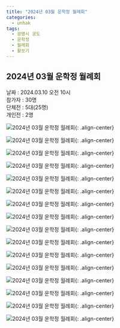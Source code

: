 ```yaml
---
title: "2024년 03월 운학정 월례회"
categories:
  - unhak
tags:
  - 광명시 궁도
  - 운학정
  - 월례회
  - 활쏘기
---
```


## 2024년 03월 운학정 월례회

날짜 : 2024.03.10 오전 10시   
참가자 : 30명   
단체전 : 5대(25명)   
개인전 : 2명   

![2024년 03월 운학정 월례회](/assets/images/unhak/meet_202403_01.jpg "2024년 03월 운학정 월례회"){: .align-center}

![2024년 03월 운학정 월례회](/assets/images/unhak/meet_202403_02.jpg "2024년 03월 운학정 월례회"){: .align-center}

![2024년 03월 운학정 월례회](/assets/images/unhak/meet_202403_03.jpg "2024년 03월 운학정 월례회"){: .align-center}

![2024년 03월 운학정 월례회](/assets/images/unhak/meet_202403_04.jpg "2024년 03월 운학정 월례회"){: .align-center}

![2024년 03월 운학정 월례회](/assets/images/unhak/meet_202403_06.jpg "2024년 03월 운학정 월례회"){: .align-center}

![2024년 03월 운학정 월례회](/assets/images/unhak/meet_202403_07.jpg "2024년 03월 운학정 월례회"){: .align-center}

![2024년 03월 운학정 월례회](/assets/images/unhak/meet_202403_08.jpg "2024년 03월 운학정 월례회"){: .align-center}

![2024년 03월 운학정 월례회](/assets/images/unhak/meet_202403_09.jpg "2024년 03월 운학정 월례회"){: .align-center}

![2024년 03월 운학정 월례회](/assets/images/unhak/meet_202403_10.jpg "2024년 03월 운학정 월례회"){: .align-center}

![2024년 03월 운학정 월례회](/assets/images/unhak/meet_202403_11.jpg "2024년 03월 운학정 월례회"){: .align-center}

![2024년 03월 운학정 월례회](/assets/images/unhak/meet_202403_12.jpg "2024년 03월 운학정 월례회"){: .align-center}

![2024년 03월 운학정 월례회](/assets/images/unhak/meet_202403_13.jpg "2024년 03월 운학정 월례회"){: .align-center}

![2024년 03월 운학정 월례회](/assets/images/unhak/meet_202403_14.jpg "2024년 03월 운학정 월례회"){: .align-center}

![2024년 03월 운학정 월례회](/assets/images/unhak/meet_202403_15.jpg "2024년 03월 운학정 월례회"){: .align-center}

![2024년 03월 운학정 월례회](/assets/images/unhak/meet_202403_16.jpg "2024년 03월 운학정 월례회"){: .align-center}

![2024년 03월 운학정 월례회](/assets/images/unhak/meet_202403_17.jpg "2024년 03월 운학정 월례회"){: .align-center}




